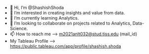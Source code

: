 - 👋 Hi, I’m @ShashishShoda
- 👀 I’m interested in creating insights and value from data.
- 🌱 I’m currently learning Analytics.
- 💞️ I’m looking to collaborate on projects related to Analytics, Data-Science.
- 📫 How to reach me --> m2021anlt032@stud.tiss.edu (mail_id)
- My Tableau Profile --> https://public.tableau.com/app/profile/shashish.shoda 

<!---
ShashishShoda/ShashishShoda is a ✨ special ✨ repository because its `README.md` (this file) appears on your GitHub profile.
You can click the Preview link to take a look at your changes.
--->
